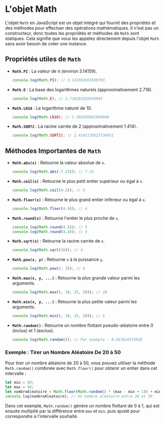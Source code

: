 # L'objet Math

L'objet `Math` en JavaScript est un objet intégré qui fournit des propriétés et des méthodes pour effectuer des opérations mathématiques. Il n'est pas un constructeur, donc toutes les propriétés et méthodes de `Math` sont statiques. Cela signifie que vous les appelez directement depuis l'objet `Math` sans avoir besoin de créer une instance.

## Propriétés utiles de `Math`

*   **`Math.PI`** : La valeur de π (environ 3.14159).

    ```javascript
    console.log(Math.PI); // 3.141592653589793
    ```
*   **`Math.E`** : La base des logarithmes naturels (approximativement 2.718).

    ```javascript
    console.log(Math.E); // 2.718281828459045
    ```
*   **`Math.LN10`** : Le logarithme naturel de 10.

    ```javascript
    console.log(Math.LN10); // 2.302585092994046
    ```
*   **`Math.SQRT2`** : La racine carrée de 2 (approximativement 1.414).

    ```javascript
    console.log(Math.SQRT2); // 1.4142135623730951
    ```

## Méthodes Importantes de `Math`

*   **`Math.abs(x)`** : Retourne la valeur absolue de `x`.

    ```javascript
    console.log(Math.abs(-7.25)); // 7.25
    ```
*   **`Math.ceil(x)`** : Retourne le plus petit entier supérieur ou égal à `x`.

    ```javascript
    console.log(Math.ceil(4.2)); // 5
    ```
*   **`Math.floor(x)`** : Retourne le plus grand entier inférieur ou égal à `x`.

    ```javascript
    console.log(Math.floor(4.9)); // 4
    ```
*   **`Math.round(x)`** : Retourne l'entier le plus proche de `x`.

    ```javascript
    console.log(Math.round(4.5)); // 5
    console.log(Math.round(4.4)); // 4
    ```
*   **`Math.sqrt(x)`** : Retourne la racine carrée de `x`.

    ```javascript
    console.log(Math.sqrt(16)); // 4
    ```
*   **`Math.pow(x, y)`** : Retourne `x` à la puissance `y`.

    ```javascript
    console.log(Math.pow(2, 3)); // 8
    ```
*   **`Math.max(x, y, ...)`** : Retourne la plus grande valeur parmi les arguments.

    ```javascript
    console.log(Math.max(5, 10, 15, 20)); // 20
    ```
*   **`Math.min(x, y, ...)`** : Retourne la plus petite valeur parmi les arguments.

    ```javascript
    console.log(Math.min(5, 10, 15, 20)); // 5
    ```
*   **`Math.random()`** : Retourne un nombre flottant pseudo-aléatoire entre 0 (inclus) et 1 (exclus).

    ```javascript
    console.log(Math.random()); // Par exemple : 0.567824374928
    ```

### Exemple : Tirer un Nombre Aléatoire De 20 à 50

Pour tirer un nombre aléatoire de 20 à 50, vous pouvez utiliser la méthode `Math.random()` combinée avec `Math.floor()` pour obtenir un entier dans cet intervalle :

```javascript
let min = 20;
let max = 50;
let nombreAleatoire = Math.floor(Math.random() * (max - min + 1)) + min;
console.log(nombreAleatoire); // Un nombre aléatoire entre 20 et 50
```

Dans cet exemple, `Math.random()` génère un nombre flottant de 0 à 1, qui est ensuite multiplié par la différence entre `max` et `min`, puis ajusté pour correspondre à l'intervalle souhaité.

